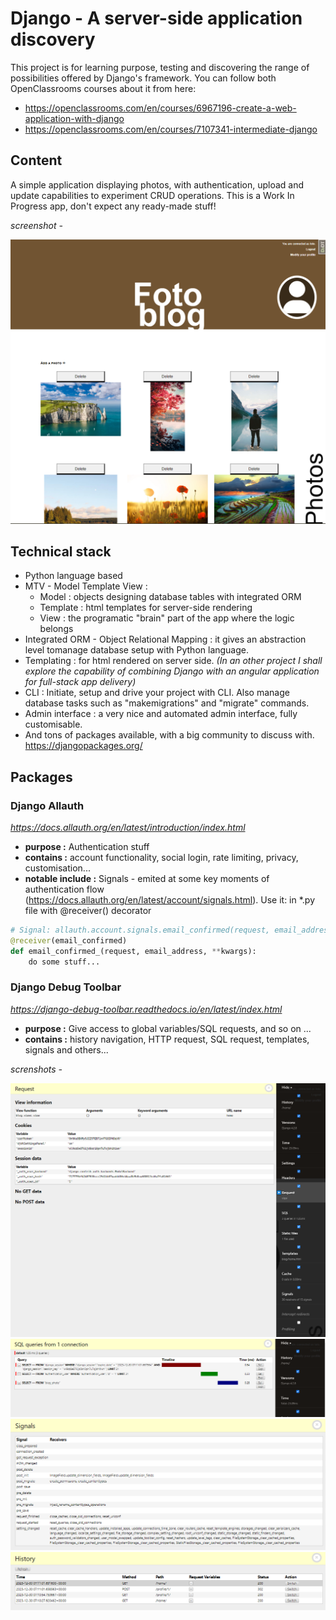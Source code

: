 # Django - A server-side application discovery

This project is for learning purpose, testing and discovering the range of possibilities offered by Django's framework.
You can follow both OpenClassrooms courses about it from here:
- https://openclassrooms.com/en/courses/6967196-create-a-web-application-with-django
- https://openclassrooms.com/en/courses/7107341-intermediate-django

## Content

A simple application displaying photos, with authentication, upload and update capabilities to experiment CRUD operations. This is a Work In Progress app, don't expect any ready-made stuff!

*screenshot -*

![Homepage](/common_static/README_media/screenshot.png)

## Technical stack

- Python language based
- MTV - Model Template View :
    - Model : objects designing database tables with integrated ORM
    - Template : html templates for server-side rendering
    - View : the programatic "brain" part of the app where the logic belongs
- Integrated ORM - Object Relational Mapping : it gives an abstraction level tomanage database setup with Python language.
- Templating : for html rendered on server side. *(In an other project I shall explore the capability of combining Django with an angular application for full-stack app delivery)*
- CLI : Initiate, setup and drive your project with CLI. Also manage database tasks such as "makemigrations" and "migrate" commands.
- Admin interface : a very nice and automated admin interface, fully customisable.
- And tons of packages available, with a big community to discuss with. https://djangopackages.org/

## Packages

### Django Allauth

*https://docs.allauth.org/en/latest/introduction/index.html*

- **purpose :** Authentication stuff
- **contains :** account functionality, social login, rate limiting, privacy, customisation...
- **notable include :** Signals - emited at some key moments of authentication flow (https://docs.allauth.org/en/latest/account/signals.html).
Use it: in *.py file with @receiver() decorator

```python
# Signal: allauth.account.signals.email_confirmed(request, email_address)
@receiver(email_confirmed)
def email_confirmed_(request, email_address, **kwargs):
	do some stuff...
```

### Django Debug Toolbar

*https://django-debug-toolbar.readthedocs.io/en/latest/index.html*

- **purpose :** Give access to global variables/SQL requests, and so on ...
- **contains :** history navigation, HTTP request, SQL request, templates, signals and others...

*screnshots -*

![toolbar - full toolbar with HTTP request](/common_static/README_media/toolbar_req.png)
![toolbar - SQL requests](/common_static/README_media/toolbar_sql.png)
![toolbar - Signals emitted](/common_static/README_media/toolbar_sig.png)
![toolbar - navigation history](/common_static/README_media/toolbar_his.png)